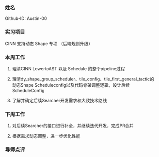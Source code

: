 ### 姓名

Github-ID: Austin-00

### 实习项目
CINN 支持动态 Shape 专项 （后端规则升级）

### 本周工作

1. 理清CINN LowertoAST 以及 Schedule 的整个pipeline过程

2. 理清dy_shape_group_scheduler、tile_config、tile_first_general_tactic的动态Shape Scheduleconfig以及代码骨架调整逻辑，设计后续ScheduleConfig

3. 了解并确定后续Searcher开发需求和大致技术路线


### 下周工作

1. 对后续Searcher的接口进行补全，并继续迭代开发，完成PR合并

2. 根据需求动态调整，进一步优化性能

### 导师点评

